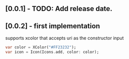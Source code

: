 ## [0.0.1] - TODO: Add release date.
## [0.0.2] - first implementation
supports xcolor that accepts uri as the constructor input
```dart
var color = XColor("#FF23232");
var icon = Icon(Icons.add, color: color);
```